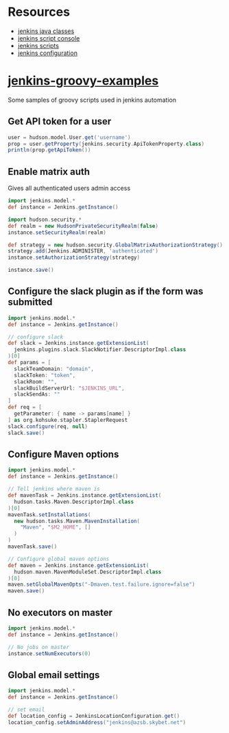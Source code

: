 # Resources

* [jenkins java classes](http://javadoc.jenkins.io/)
* [jenkins script console](https://wiki.jenkins.io/display/JENKINS/Jenkins+Script+Console)
* [jenkins scripts](https://github.com/jenkinsci/jenkins-scripts/tree/master/scriptler)
* [jenkins configuration](https://github.com/edx/jenkins-configuration/tree/master/src/main/groovy)

# [jenkins-groovy-examples](https://github.com/glenjamin/jenkins-groovy-examples)

Some samples of groovy scripts used in jenkins automation


## Get API token for a user

```groovy
user = hudson.model.User.get('username')
prop = user.getProperty(jenkins.security.ApiTokenProperty.class)
println(prop.getApiToken())
```

## Enable matrix auth

Gives all authenticated users admin access

```groovy
import jenkins.model.*
def instance = Jenkins.getInstance()

import hudson.security.*
def realm = new HudsonPrivateSecurityRealm(false)
instance.setSecurityRealm(realm)

def strategy = new hudson.security.GlobalMatrixAuthorizationStrategy()
strategy.add(Jenkins.ADMINISTER, 'authenticated')
instance.setAuthorizationStrategy(strategy)

instance.save()
```

## Configure the slack plugin as if the form was submitted

```groovy
import jenkins.model.*
def instance = Jenkins.getInstance()

// configure slack
def slack = Jenkins.instance.getExtensionList(
  jenkins.plugins.slack.SlackNotifier.DescriptorImpl.class
)[0]
def params = [
  slackTeamDomain: "domain",
  slackToken: "token",
  slackRoom: "",
  slackBuildServerUrl: "$JENKINS_URL",
  slackSendAs: ""
]
def req = [
  getParameter: { name -> params[name] }
] as org.kohsuke.stapler.StaplerRequest
slack.configure(req, null)
slack.save()
```


## Configure Maven options

```groovy
import jenkins.model.*
def instance = Jenkins.getInstance()

// Tell jenkins where maven is
def mavenTask = Jenkins.instance.getExtensionList(
  hudson.tasks.Maven.DescriptorImpl.class
)[0]
mavenTask.setInstallations(
  new hudson.tasks.Maven.MavenInstallation(
    "Maven", "$M2_HOME", []
  )
)
mavenTask.save()

// Configure global maven options
def maven = Jenkins.instance.getExtensionList(
  hudson.maven.MavenModuleSet.DescriptorImpl.class
)[0]
maven.setGlobalMavenOpts("-Dmaven.test.failure.ignore=false")
maven.save()
```


## No executors on master

```groovy
import jenkins.model.*
def instance = Jenkins.getInstance()

// No jobs on master
instance.setNumExecutors(0)
```


## Global email settings

```groovy
import jenkins.model.*
def instance = Jenkins.getInstance()

// set email
def location_config = JenkinsLocationConfiguration.get()
location_config.setAdminAddress("jenkins@azsb.skybet.net")
```
